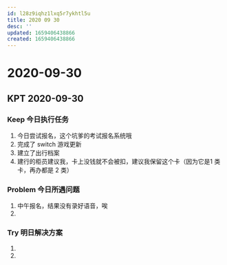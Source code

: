 ```yaml
---
id: l28z9iqhz1lxq5r7ykhtl5u
title: 2020 09 30
desc: ''
updated: 1659406438866
created: 1659406438866
---
```

# 2020-09-30

## KPT 2020-09-30

### Keep 今日执行任务
1. 今日尝试报名，这个坑爹的考试报名系统哦
2. 完成了 switch 游戏更新
3. 建立了出行档案
4. 建行的柜员建议我，卡上没钱就不会被扣，建议我保留这个卡（因为它是1 类卡，再办都是 2 类）

### Problem 今日所遇问题
1. 中午报名，结果没有录好语音，唉
2. 

### Try 明日解决方案
1. 
2. 
